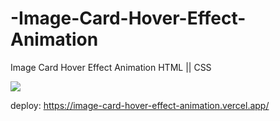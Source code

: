 # -Image-Card-Hover-Effect-Animation
 Image Card Hover Effect Animation HTML || CSS

<img src="fondo.gif">

deploy: https://image-card-hover-effect-animation.vercel.app/